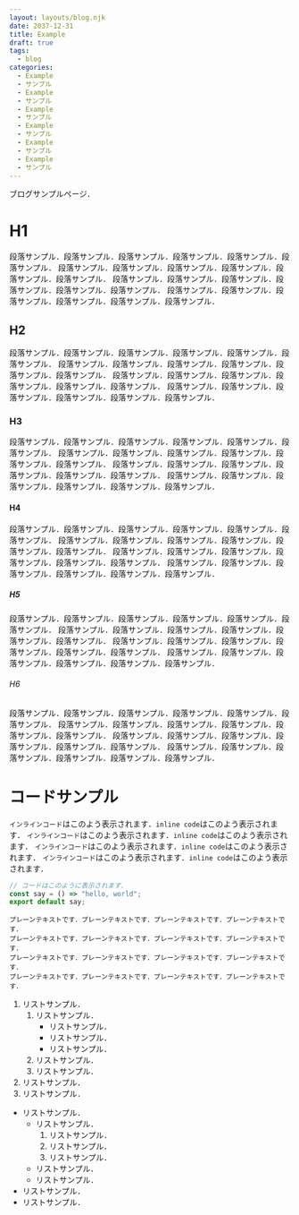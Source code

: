 ```yaml
---
layout: layouts/blog.njk
date: 2037-12-31
title: Example
draft: true
tags:
  - blog
categories:
  - Example
  - サンプル
  - Example
  - サンプル
  - Example
  - サンプル
  - Example
  - サンプル
  - Example
  - サンプル
  - Example
  - サンプル
---
```


ブログサンプルページ．

# H1

段落サンプル．段落サンプル．段落サンプル．段落サンプル．段落サンプル．段落サンプル．
段落サンプル．段落サンプル．段落サンプル．段落サンプル．段落サンプル．段落サンプル．
段落サンプル．段落サンプル．段落サンプル．段落サンプル．段落サンプル．段落サンプル．
段落サンプル．段落サンプル．段落サンプル．段落サンプル．段落サンプル．段落サンプル．

## H2

段落サンプル．段落サンプル．段落サンプル．段落サンプル．段落サンプル．段落サンプル．
段落サンプル．段落サンプル．段落サンプル．段落サンプル．段落サンプル．段落サンプル．
段落サンプル．段落サンプル．段落サンプル．段落サンプル．段落サンプル．段落サンプル．
段落サンプル．段落サンプル．段落サンプル．段落サンプル．段落サンプル．段落サンプル．

### H3

段落サンプル．段落サンプル．段落サンプル．段落サンプル．段落サンプル．段落サンプル．
段落サンプル．段落サンプル．段落サンプル．段落サンプル．段落サンプル．段落サンプル．
段落サンプル．段落サンプル．段落サンプル．段落サンプル．段落サンプル．段落サンプル．
段落サンプル．段落サンプル．段落サンプル．段落サンプル．段落サンプル．段落サンプル．

#### H4

段落サンプル．段落サンプル．段落サンプル．段落サンプル．段落サンプル．段落サンプル．
段落サンプル．段落サンプル．段落サンプル．段落サンプル．段落サンプル．段落サンプル．
段落サンプル．段落サンプル．段落サンプル．段落サンプル．段落サンプル．段落サンプル．
段落サンプル．段落サンプル．段落サンプル．段落サンプル．段落サンプル．段落サンプル．

##### H5

段落サンプル．段落サンプル．段落サンプル．段落サンプル．段落サンプル．段落サンプル．
段落サンプル．段落サンプル．段落サンプル．段落サンプル．段落サンプル．段落サンプル．
段落サンプル．段落サンプル．段落サンプル．段落サンプル．段落サンプル．段落サンプル．
段落サンプル．段落サンプル．段落サンプル．段落サンプル．段落サンプル．段落サンプル．

###### H6

段落サンプル．段落サンプル．段落サンプル．段落サンプル．段落サンプル．段落サンプル．
段落サンプル．段落サンプル．段落サンプル．段落サンプル．段落サンプル．段落サンプル．
段落サンプル．段落サンプル．段落サンプル．段落サンプル．段落サンプル．段落サンプル．
段落サンプル．段落サンプル．段落サンプル．段落サンプル．段落サンプル．段落サンプル．

# コードサンプル

`インラインコード`はこのよう表示されます．`inline code`はこのよう表示されます．
`インラインコード`はこのよう表示されます．`inline code`はこのよう表示されます．
`インラインコード`はこのよう表示されます．`inline code`はこのよう表示されます．
`インラインコード`はこのよう表示されます．`inline code`はこのよう表示されます．

```js
// コードはこのように表示されます．
const say = () => "hello, world";
export default say;
```

```text
プレーンテキストです．プレーンテキストです．プレーンテキストです．プレーンテキストです．
プレーンテキストです．プレーンテキストです．プレーンテキストです．プレーンテキストです．
プレーンテキストです．プレーンテキストです．プレーンテキストです．プレーンテキストです．
プレーンテキストです．プレーンテキストです．プレーンテキストです．プレーンテキストです．
```

1. リストサンプル．
   1. リストサンプル．
      - リストサンプル．
      - リストサンプル．
      - リストサンプル．
   2. リストサンプル．
   3. リストサンプル．
2. リストサンプル．
3. リストサンプル．

- リストサンプル．
  - リストサンプル．
    1. リストサンプル．
    2. リストサンプル．
    3. リストサンプル．
  - リストサンプル．
  - リストサンプル．
- リストサンプル．
- リストサンプル．
